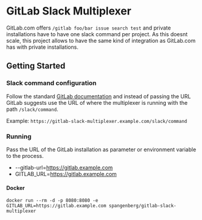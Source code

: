 # GitLab Slack Multiplexer

GitLab.com offers `/gitlab foo/bar issue search test` and private installations have to have one slack command per project.
As this doesnt scale, this project allows to have the same kind of integration as GitLab.com has with private installations.

## Getting Started

### Slack command configuration

Follow the standard [GitLab documentation](https://docs.gitlab.com/ce/user/project/integrations/slack_slash_commands.html) and instead of passing the URL GitLab suggests use the URL of where the multiplexer is running with the path `/slack/command`.

Example: `https://gitlab-slack-multiplexer.example.com/slack/command`

### Running

Pass the URL of the GitLab installation as parameter or environment variable to the process.

* --gitlab-url=https://gitlab.example.com
* GITLAB_URL=https://gitlab.example.com

#### Docker

`docker run --rm -d -p 8080:8080 -e GITLAB_URL=https://gitlab.example.com spangenberg/gitlab-slack-multiplexer`
